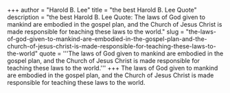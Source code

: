 +++
author = "Harold B. Lee"
title = "the best Harold B. Lee Quote"
description = "the best Harold B. Lee Quote: The laws of God given to mankind are embodied in the gospel plan, and the Church of Jesus Christ is made responsible for teaching these laws to the world."
slug = "the-laws-of-god-given-to-mankind-are-embodied-in-the-gospel-plan-and-the-church-of-jesus-christ-is-made-responsible-for-teaching-these-laws-to-the-world"
quote = '''The laws of God given to mankind are embodied in the gospel plan, and the Church of Jesus Christ is made responsible for teaching these laws to the world.'''
+++
The laws of God given to mankind are embodied in the gospel plan, and the Church of Jesus Christ is made responsible for teaching these laws to the world.
